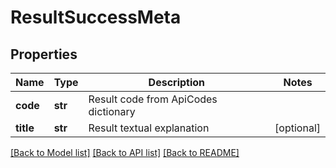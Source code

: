 # ResultSuccessMeta

## Properties
Name | Type | Description | Notes
------------ | ------------- | ------------- | -------------
**code** | **str** | Result code from ApiCodes dictionary | 
**title** | **str** | Result textual explanation | [optional] 

[[Back to Model list]](../README.md#documentation-for-models) [[Back to API list]](../README.md#documentation-for-api-endpoints) [[Back to README]](../README.md)


